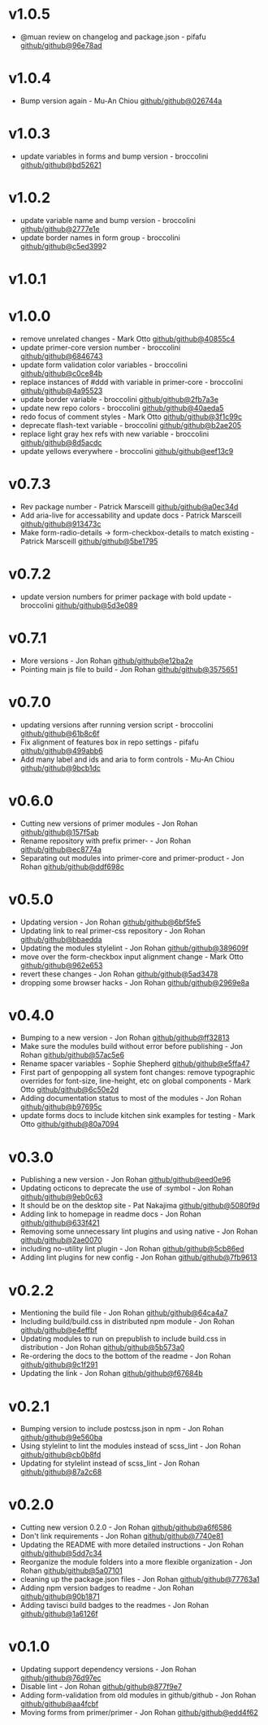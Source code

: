 # v1.0.5

 * @muan review on changelog and package.json - pifafu [github/github@96e78ad](https://github.com/github/github/commit/96e78ad)

# v1.0.4

 * Bump version again - Mu-An Chiou [github/github@026744a](https://github.com/github/github/commit/026744a)

# v1.0.3

 * update variables in forms and bump version - broccolini [github/github@bd52621](https://github.com/github/github/commit/bd52621)

# v1.0.2

 * update variable name and bump version - broccolini [github/github@2777e1e](https://github.com/github/github/commit/2777e1e)
 * update border names in form group - broccolini [github/github@c5ed399](https://github.com/github/github/commit/c5ed399)2

# v1.0.1


# v1.0.0

 * remove unrelated changes - Mark Otto [github/github@40855c4](https://github.com/github/github/commit/40855c4)
 * update primer-core version number - broccolini [github/github@6846743](https://github.com/github/github/commit/6846743)
 * update form validation color variables - broccolini [github/github@c0ce84b](https://github.com/github/github/commit/c0ce84b)
 * replace instances of #ddd with variable in primer-core - broccolini [github/github@4a95523](https://github.com/github/github/commit/4a95523)
 * update border variable - broccolini [github/github@2fb7a3e](https://github.com/github/github/commit/2fb7a3e)
 * update new repo colors - broccolini [github/github@40aeda5](https://github.com/github/github/commit/40aeda5)
 * redo focus of comment styles - Mark Otto [github/github@3f1c99c](https://github.com/github/github/commit/3f1c99c)
 * deprecate flash-text variable - broccolini [github/github@b2ae205](https://github.com/github/github/commit/b2ae205)
 * replace light gray hex refs with new variable - broccolini [github/github@8d5acdc](https://github.com/github/github/commit/8d5acdc)
 * update yellows everywhere - broccolini [github/github@eef13c9](https://github.com/github/github/commit/eef13c9)

# v0.7.3

 * Rev package number - Patrick Marsceill [github/github@a0ec34d](https://github.com/github/github/commit/a0ec34d)
 * Add aria-live for accessability and update docs - Patrick Marsceill [github/github@913473c](https://github.com/github/github/commit/913473c)
 * Make form-radio-details -> form-checkbox-details to match existing - Patrick Marsceill [github/github@5be1795](https://github.com/github/github/commit/5be1795)

# v0.7.2

 * update version numbers for primer package with bold update - broccolini [github/github@5d3e089](https://github.com/github/github/commit/5d3e089)

# v0.7.1

 * More versions - Jon Rohan [github/github@e12ba2e](https://github.com/github/github/commit/e12ba2e)
 * Pointing main js file to build - Jon Rohan [github/github@3575651](https://github.com/github/github/commit/3575651)

# v0.7.0

 * updating versions after running version script - broccolini [github/github@61b8c6f](https://github.com/github/github/commit/61b8c6f)
 * Fix alignment of features box in repo settings - pifafu [github/github@499abb6](https://github.com/github/github/commit/499abb6)
 * Add many label and ids and aria to form controls - Mu-An Chiou [github/github@9bcb1dc](https://github.com/github/github/commit/9bcb1dc)

# v0.6.0

 * Cutting new versions of primer modules - Jon Rohan [github/github@157f5ab](https://github.com/github/github/commit/157f5ab)
 * Rename repository with prefix primer- - Jon Rohan [github/github@ec8774a](https://github.com/github/github/commit/ec8774a)
 * Separating out modules into primer-core and primer-product - Jon Rohan [github/github@ddf698c](https://github.com/github/github/commit/ddf698c)

# v0.5.0

 * Updating version - Jon Rohan [github/github@6bf5fe5](https://github.com/github/github/commit/6bf5fe5)
 * Updating link to real primer-css repository - Jon Rohan [github/github@bbaedda](https://github.com/github/github/commit/bbaedda)
 * Updating the modules stylelint - Jon Rohan [github/github@389609f](https://github.com/github/github/commit/389609f)
 * move over the form-checkbox input alignment change - Mark Otto [github/github@962e653](https://github.com/github/github/commit/962e653)
 * revert these changes - Jon Rohan [github/github@5ad3478](https://github.com/github/github/commit/5ad3478)
 * dropping some browser hacks - Jon Rohan [github/github@2969e8a](https://github.com/github/github/commit/2969e8a)

# v0.4.0

 * Bumping to a new version - Jon Rohan [github/github@ff32813](https://github.com/github/github/commit/ff32813)
 * Make sure the modules build without error before publishing - Jon Rohan [github/github@57ac5e6](https://github.com/github/github/commit/57ac5e6)
 * Rename spacer variables - Sophie Shepherd [github/github@e5ffa47](https://github.com/github/github/commit/e5ffa47)
 * First part of genpopping all system font changes: remove typographic overrides for font-size, line-height, etc on global components - Mark Otto [github/github@6c50e2d](https://github.com/github/github/commit/6c50e2d)
 * Adding documentation status to most of the modules - Jon Rohan [github/github@b97695c](https://github.com/github/github/commit/b97695c)
 * update forms docs to include kitchen sink examples for testing - Mark Otto [github/github@80a7094](https://github.com/github/github/commit/80a7094)

# v0.3.0

 * Publishing a new version - Jon Rohan [github/github@eed0e96](https://github.com/github/github/commit/eed0e96)
 * Updating octicons to deprecate the use of :symbol - Jon Rohan [github/github@9eb0c63](https://github.com/github/github/commit/9eb0c63)
 * It should be on the desktop site - Pat Nakajima [github/github@5080f9d](https://github.com/github/github/commit/5080f9d)
 * Adding link to homepage in readme docs - Jon Rohan [github/github@633f421](https://github.com/github/github/commit/633f421)
 * Removing some unnecessary lint plugins and using native - Jon Rohan [github/github@2ae0070](https://github.com/github/github/commit/2ae0070)
 * including no-utility lint plugin - Jon Rohan [github/github@5cb86ed](https://github.com/github/github/commit/5cb86ed)
 * Adding lint plugins for new config - Jon Rohan [github/github@7fb9613](https://github.com/github/github/commit/7fb9613)

# v0.2.2

 * Mentioning the build file - Jon Rohan [github/github@64ca4a7](https://github.com/github/github/commit/64ca4a7)
 * Including build/build.css in distributed npm module - Jon Rohan [github/github@e4effbf](https://github.com/github/github/commit/e4effbf)
 * Updating modules to run on prepublish to include build.css in distribution - Jon Rohan [github/github@5b573a0](https://github.com/github/github/commit/5b573a0)
 * Re-ordering the docs to the bottom of the readme - Jon Rohan [github/github@9c1f291](https://github.com/github/github/commit/9c1f291)
 * Updating the link - Jon Rohan [github/github@f67684b](https://github.com/github/github/commit/f67684b)

# v0.2.1

 * Bumping version to include postcss.json in npm - Jon Rohan [github/github@9e560ba](https://github.com/github/github/commit/9e560ba)
 * Using stylelint to lint the modules instead of scss_lint - Jon Rohan [github/github@cb0b8fd](https://github.com/github/github/commit/cb0b8fd)
 * Updating for stylelint instead of scss_lint - Jon Rohan [github/github@87a2c68](https://github.com/github/github/commit/87a2c68)

# v0.2.0

 * Cutting new version 0.2.0 - Jon Rohan [github/github@a6f6586](https://github.com/github/github/commit/a6f6586)
 * Don't link requirements - Jon Rohan [github/github@7740e81](https://github.com/github/github/commit/7740e81)
 * Updating the README with more detailed instructions - Jon Rohan [github/github@5dd7c34](https://github.com/github/github/commit/5dd7c34)
 * Reorganize the module folders into a more flexible organization - Jon Rohan [github/github@5a07101](https://github.com/github/github/commit/5a07101)
 * cleaning up the package.json files - Jon Rohan [github/github@77763a1](https://github.com/github/github/commit/77763a1)
 * Adding npm version badges to readme - Jon Rohan [github/github@90b1871](https://github.com/github/github/commit/90b1871)
 * Adding tavisci build badges to the readmes - Jon Rohan [github/github@1a6126f](https://github.com/github/github/commit/1a6126f)

# v0.1.0

 * Updating support dependency versions - Jon Rohan [github/github@76d97ec](https://github.com/github/github/commit/76d97ec)
 * Disable lint - Jon Rohan [github/github@877f9e7](https://github.com/github/github/commit/877f9e7)
 * Adding form-validation from old modules in github/github - Jon Rohan [github/github@aa4fcbf](https://github.com/github/github/commit/aa4fcbf)
 * Moving forms from primer/primer - Jon Rohan [github/github@edd4f62](https://github.com/github/github/commit/edd4f62)